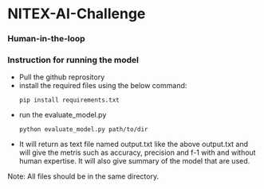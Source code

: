 # NITEX-AI-Challenge
### Human-in-the-loop

### Instruction for running the model
 - Pull the github reprository
 - install the required files using the below command:
   ```
   pip install requirements.txt
   ```
 - run the evaluate_model.py
   ```
   python evaluate_model.py path/to/dir
   ```
 - It will return as text file named output.txt like the above output.txt and will give the metris such as accuracy, precision and f-1 with and without human expertise. It will also give summary of the model that are used.

Note: All files should be in the same directory.